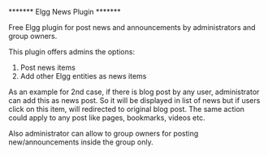 ******* Elgg News Plugin *******

Free Elgg plugin for post news and announcements by administrators and group owners.

This plugin offers admins the options:
1. Post news items
2. Add other Elgg entities as news items

As an example for 2nd case, if there is blog post by any user, administrator can add this as news post. So it will be displayed in list of news but if users click on this item, will redirected to original blog post. The same action could apply to any post like pages, bookmarks, videos etc. 

Also administrator can allow to group owners for posting new/announcements inside the group only.




